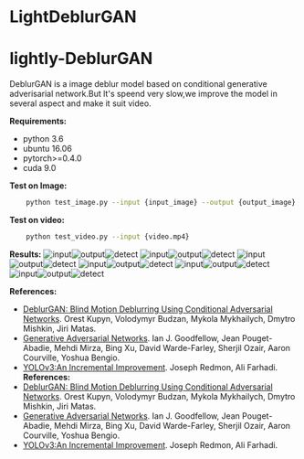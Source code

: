 # LightDeblurGAN
# lightly-DeblurGAN
 DeblurGAN is a image deblur model based on conditional generative adverisarial network.But lt's speend very slow,we improve the model in several aspect and make it suit video.

**Requirements:**
- python 3.6
- ubuntu 16.06
- pytorch>=0.4.0
- cuda 9.0

**Test on Image:**
```bash
    python test_image.py --input {input_image} --output {output_image}
``` 
**Test on video:**
```bash
    python test_video.py --input {video.mp4} 
```
**Results:**
![input](imgs/1_input.png)![output](imgs/1_output.png)![detect](imgs/1_detect.png)
![input](imgs/2_input.png)![output](imgs/2_output.png)![detect](imgs/2_detect.png)
![input](imgs/3_input.png)![output](imgs/3_output.png)![detect](imgs/3_detect.png)
![input](imgs/4_input.png)![output](imgs/4_output.png)![detect](imgs/4_detect.png)
![input](imgs/5_input.png)![output](imgs/5_output.png)![detect](imgs/5_detect.png)
![input](imgs/6_input.png)![output](imgs/6_output.png)![detect](imgs/6_detect.png)

**References:**
- [DeblurGAN: Blind Motion Deblurring Using Conditional Adversarial Networks](https://arxiv.org/abs/1712.04440).
  Orest Kupyn, Volodymyr Budzan, Mykola Mykhailych, Dmytro Mishkin, Jiri Matas.
- [Generative Adversarial Networks](https://arxiv.org/abs/1406.2661).
  Ian J. Goodfellow, Jean Pouget-Abadie, Mehdi Mirza, Bing Xu, David Warde-Farley, 
  Sherjil Ozair, Aaron Courville, Yoshua Bengio.
- [YOLOv3:An Incremental Improvement](https://pjreddie.com/media/files/papers/YOLOv3.pdf).
  Joseph Redmon, Ali Farhadi.
**References:**
- [DeblurGAN: Blind Motion Deblurring Using Conditional Adversarial Networks](https://arxiv.org/abs/1712.04440).
  Orest Kupyn, Volodymyr Budzan, Mykola Mykhailych, Dmytro Mishkin, Jiri Matas.
- [Generative Adversarial Networks](https://arxiv.org/abs/1406.2661).
  Ian J. Goodfellow, Jean Pouget-Abadie, Mehdi Mirza, Bing Xu, David Warde-Farley, 
  Sherjil Ozair, Aaron Courville, Yoshua Bengio.
- [YOLOv3:An Incremental Improvement](https://pjreddie.com/media/files/papers/YOLOv3.pdf).
  Joseph Redmon, Ali Farhadi.
